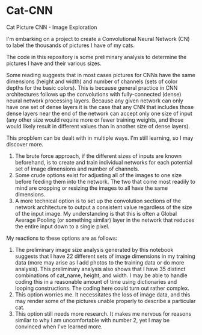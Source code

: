 # Cat-CNN
Cat Picture CNN - Image Exploration

I'm embarking on a project to create a Convolutional Neural Network (CN) to label the thousands of pictures I have of my cats.

The code in this repository is some preliminary analysis to determine the pictures I have and their various sizes.

Some reading suggests that in most cases pictures for CNNs have the same dimensions (height and width) and number of channels (sets of color depths for the basic colors). This is because general practice in CNN architectures follows up the convolutions with fully-connected (dense) neural network processing layers. Because any given network can only have one set of dense layers it is the case that any CNN that includes those dense layers near the end of the network can accept only one size of input (any other size would require more or fewer training weights, and those would likely result in different values than in another size of dense layers).

This propblem can be dealt with in multiple ways. I'm still learning, so I may discover more.
  1. The brute force approach, if the different sizes of inputs are known beforehand, is to create and train individual networks for each potential set of image dimensions and number of channels.
  2. Some crude options exist for adjusting all of the images to one size before feeding them into the network. The two that come most readily to mind are cropping or resizing the images to all have the same dimensions.
  3. A more technical option is to set up the convolution sections of the network architecture to output a consistent value regardless of the size of the input image. My understanding is that this is often a Global Average Pooling (or something similar) layer in the network that reduces the entire input down to a single pixel.

My reactions to these options are as follows:
  1. The preliminary image size analysis generated by this notebook suggests that I have 22 different sets of image dimensions in my training data (more may arise as I add photos to the training data or do more analysis). This preliminary analysis also shows that I have 35 distinct combinations of cat_name, height, and width. I may be able to handle coding this in a reasonable amount of time using dictionaries and looping constructions. The coding here could turn out rather complex.
  2. This option worries me. It necessitates the loss of image data, and this may render some of the pictures unable properly to describe a particular cat.
  3. This option still needs more research. It makes me nervous for reasons similar to why I am uncomfortable with number 2, yet I may be convinced when I've learned more.
